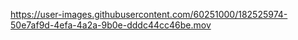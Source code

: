 

https://user-images.githubusercontent.com/60251000/182525974-50e7af9d-4efa-4a2a-9b0e-dddc44cc46be.mov

